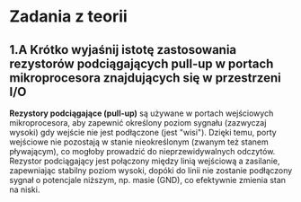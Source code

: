 # Zadania z teorii

## 1.A Krótko wyjaśnij istotę zastosowania rezystorów podciągających pull-up w portach mikroprocesora znajdujących się w przestrzeni I/O

**Rezystory podciągające (pull-up)** są używane w portach wejściowych mikroprocesora, aby zapewnić określony poziom sygnału (zazwyczaj wysoki) gdy wejście nie jest podłączone (jest "wisi"). Dzięki temu, porty wejściowe nie pozostają w stanie nieokreślonym (zwanym też stanem pływającym), co mogłoby prowadzić do nieprzewidywalnych odczytów. Rezystor podciągający jest połączony między linią wejściową a zasilanie, zapewniając stabilny poziom wysoki, dopóki do linii nie zostanie podłączony sygnał o potencjale niższym, np. masie (GND), co efektywnie zmienia stan na niski.